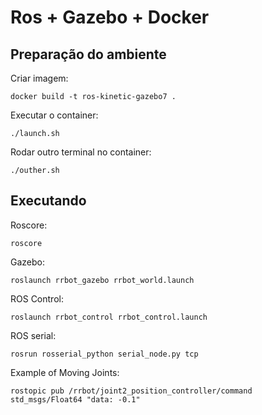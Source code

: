 # Ros + Gazebo + Docker

## Preparação do ambiente
Criar imagem:
   
    docker build -t ros-kinetic-gazebo7 .

Executar o container:

    ./launch.sh

Rodar outro terminal no container:

    ./outher.sh

## Executando
Roscore:

    roscore

Gazebo:

    roslaunch rrbot_gazebo rrbot_world.launch

ROS Control:

    roslaunch rrbot_control rrbot_control.launch

ROS serial:

    rosrun rosserial_python serial_node.py tcp

Example of Moving Joints:

    rostopic pub /rrbot/joint2_position_controller/command std_msgs/Float64 "data: -0.1"
